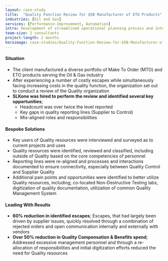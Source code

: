 ```yaml
---
layout: case-study
title:  "Quality Function Review for $5B Manufacturer of ETO Products"
industries: [Oil and Gas]
services: [Performance-Improvement, Automation]
intro: Development of streamlined operational planning process and interim activity planning model to create an automated bottoms-up, 12-month rolling operational plan and revenue forecast
team-size: 2 consultants
project-length: 2 months
heroimage: case-studies/Quality-Function-Review-for-$5B-Manufacturer-of-ETO-Products.jpg
---
```


#### Situation
- The client manufactured a diverse portfolio of Make To Order (MTO)  and ETO products serving the Oil & Gas industry​
- After experiencing a number of costly escapes while simultaneously facing increasing costs in the quality function, the organization set out to conduct a review of the Quality organization​
- **SLKone was hired to perform the review and identified several key opportunities**;​
    -  Headcount was over twice the level reported​
    -  Key gaps in quality reporting lines (Supplier to Control)​
    -  Mis-aligned roles and responsibilities

#### Bespoke Solutions
- Key users of Quality resources were interviewed and surveyed as to current projects and uses​
- Quality resources were identified, reviewed and classified, including outside of Quality based on the core competencies of personnel​
- Reporting lines were re-aligned and processes and interactions documented to ensure connectivity, especially between Quality Control and Supplier Quality​
- Additional pain points and opportunities were identified to better utilize Quality resources, including; co-located Non-Destructive Testing labs, digitization of quality   documentation, utilization of common Quality Management System

#### Leading With Results
- **60% reduction in identified escapes**; Escapes, that had largely been driven by supplier issues, quickly resolved through a combination of rejected orders and open communication internally and externally with vendors​
- **Over 50% reduction in Quality Compensation & Benefits spend**; Addressed excessive management personnel and through a re-allocation of responsibilities and initial digitization efforts reduced the need for Quality resources
